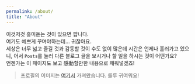 ```yaml
---
permalink: /about/
title: "About"
---
```


이것저것 흥미돋는 것이 있으면 팝니다.  
여기도 예쁘게 꾸며야하는데... 귀찮아요.  
세상은 너무 넓고 즐길 것과 감동할 것이 수도 없이 많은데 시간은 언제나 흘러가고 있으니, 어서 `Posts`를 눌러 다른 블로그 글을 보시거나 할 일을 하시는 것이 어떤가요?  
언젠가는 이 페이지도 보고 感動할만한 내용으로 채워넣겠죠!
  
>프로필의 이미지는 [여기서](http://www.inven.co.kr/board/lol/2775/83794) 가져왔습니다. 룰루 귀여워요!
